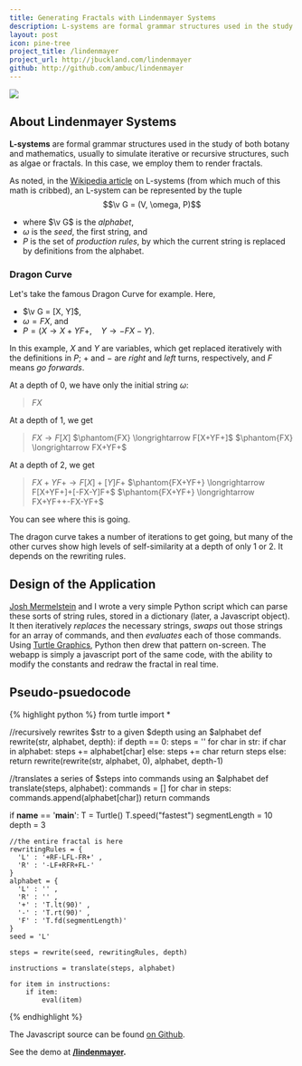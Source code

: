 ```yaml
---
title: Generating Fractals with Lindenmayer Systems
description: L-systems are formal grammar structures used in the study of both botany and mathematics, usually to simulate iterative or recursive structures, such as algae or fractals. In this case, we employ them to render fractals.
layout: post
icon: pine-tree
project_title: /lindenmayer
project_url: http://jbuckland.com/lindenmayer
github: http://github.com/ambuc/lindenmayer
---
```


[<img src="/images/lindenmayer_thumbnail.png">](/lindenmayer)


## About Lindenmayer Systems

**L-systems** are formal grammar structures used in the study of both botany and mathematics, usually to simulate iterative or recursive structures, such as algae or fractals. In this case, we employ them to render fractals.

As noted, in the [Wikipedia article](https://en.wikipedia.org/wiki/L-system) on L-systems (from which much of this math is cribbed), an L-system can be represented by the tuple $$\v G = (V, \omega, P)$$

- where $\v G$ is the _alphabet_,
- $\omega$ is the _seed_, the first string, and
- $P$ is the set of _production rules_, by which the current string is replaced by definitions from the alphabet.

### Dragon Curve

Let's take the famous Dragon Curve for example. Here,

- $\v G = [X, Y]$,
- $\omega = FX$, and
- $P = (X \longrightarrow X+YF+,\quad Y \longrightarrow -FX-Y)$.

In this example, $X$ and $Y$ are variables, which get replaced iteratively with the definitions in $P$; $+$ and $-$ are _right_ and _left_ turns, respectively, and $F$ means _go forwards_.

At a depth of 0, we have only the initial string $\omega$:

> $FX$

At a depth of 1, we get

> $FX \longrightarrow F[X]$
> $\phantom{FX} \longrightarrow F[X+YF+]$
> $\phantom{FX} \longrightarrow FX+YF+$

At a depth of 2, we get

> $FX+YF+ \longrightarrow F[X]+[Y]F+$
> $\phantom{FX+YF+} \longrightarrow F[X+YF+]+[-FX-Y]F+$
> $\phantom{FX+YF+} \longrightarrow FX+YF++-FX-YF+$

You can see where this is going.

The dragon curve takes a number of iterations to get going, but many of the other curves show high levels of self-similarity at a depth of only 1 or 2. It depends on the rewriting rules.

## Design of the Application

[Josh Mermelstein](https://github.com/JoshMermel) and I wrote a very simple Python script which can parse these sorts of string rules, stored in a dictionary (later, a Javascript object). It then iteratively *replaces* the necessary strings, *swaps* out those strings for an array of commands, and then *evaluates* each of those commands. Using [Turtle Graphics](https://en.wikipedia.org/wiki/Turtle_graphics), Python then drew that pattern on-screen. The webapp is simply a javascript port of the same code, with the ability to modify the constants and redraw the fractal in real time.

## Pseudo-psuedocode
{% highlight python %}
from turtle import *

//recursively rewrites $str to a given $depth using an $alphabet
def rewrite(str, alphabet, depth):
    if depth == 0:
        steps = ''
        for char in str:
            if char in alphabet:
                steps += alphabet[char]
            else:
                steps += char
        return steps
    else:
        return rewrite(rewrite(str, alphabet, 0), alphabet, depth-1)

//translates a series of $steps into commands using an $alphabet
def translate(steps, alphabet):
    commands = []
    for char in steps:
        commands.append(alphabet[char])
    return commands

if __name__ == '__main__':
    T = Turtle()
    T.speed("fastest")
    segmentLength = 10
    depth = 3

    //the entire fractal is here
    rewritingRules = {
      'L' : '+RF-LFL-FR+' ,
      'R' : '-LF+RFR+FL-'
    }
    alphabet = {
      'L' : '' ,
      'R' : '' ,
      '+' : 'T.lt(90)' ,
      '-' : 'T.rt(90)' ,
      'F' : 'T.fd(segmentLength)'
    }
    seed = 'L'

    steps = rewrite(seed, rewritingRules, depth)

    instructions = translate(steps, alphabet)

    for item in instructions:
        if item:
            eval(item)
{% endhighlight %}

The Javascript source can be found [on Github](https://github.com/ambuc/lindenmayer/tree/gh-pages).


See the demo at **[/lindenmayer](/lindenmayer).**

